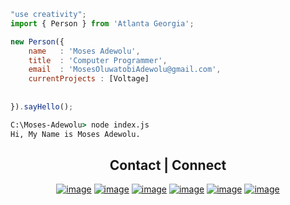 

```js
"use creativity";
import { Person } from 'Atlanta Georgia';

new Person({
    name   : 'Moses Adewolu',
    title  : 'Computer Programmer',
    email  : 'MosesOluwatobiAdewolu@gmail.com',
    currentProjects : [Voltage]
    
    
}).sayHello();
```
```cmd
C:\Moses-Adewolu> node index.js
Hi, My Name is Moses Adewolu. 
```

 <h2 align="center">
      Contact | Connect
  </h2>

<div align="center">

[![image](https://img.shields.io/badge/LinkedIn-0077B5?style=for-the-badge&logo=linkedin&logoColor=white)](https://www.linkedin.com/in/moses-adewolu/)
[![image](https://img.shields.io/badge/Gmail-D14836?style=for-the-badge&logo=gmail&logoColor=white)](mailto:MosesOluwatobiAdewolu@gmail.com)
[![image](https://img.shields.io/badge/Quora-%23B92B27.svg?&style=for-the-badge&logo=Quora&logoColor=white)](https://www.quora.com/profile/Moses-Adewolu-1?q=Moses%20)
[![image](https://img.shields.io/badge/Stack%20Overflow-EF8236?style=for-the-badge&logo=stackoverflow&logoColor=white)](https://stackoverflow.com/users/23511296/moses-adewolu)
[![image](https://img.shields.io/badge/Codeforces-445f9d?style=for-the-badge&logo=Codeforces&logoColor=white)](https://codeforces.com/profile/MosesTheRedSea)
[![image](https://img.shields.io/badge/-LeetCode-FFA116?style=for-the-badge&logo=LeetCode&logoColor=black)](https://leetcode.com/mosesoluwatobiadewolu/)

  
  
</div>

